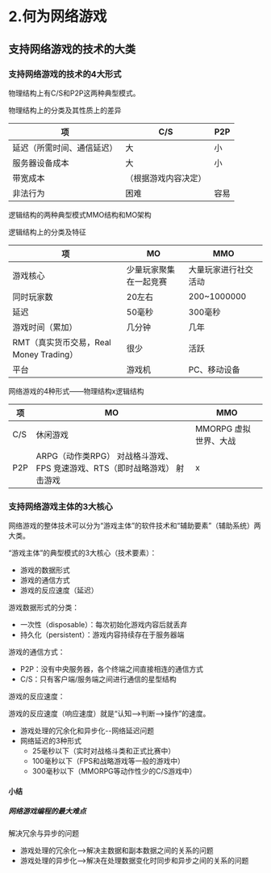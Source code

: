 # 2.何为网络游戏

## 支持网络游戏的技术的大类

### 支持网络游戏的技术的4大形式

物理结构上有C/S和P2P这两种典型模式。

物理结构上的分类及其性质上的差异

项 | C/S | P2P
---|---|---
延迟（所需时间、通信延迟）| 大 | 小
服务器设备成本 | 大 | 小
带宽成本 | （根据游戏内容决定）
非法行为 | 困难 | 容易

逻辑结构的两种典型模式MMO结构和MO架构

逻辑结构上的分类及特征

项 | MO | MMO
---|---|---
游戏核心 | 少量玩家聚集在一起竞赛 | 大量玩家进行社交活动
同时玩家数 | 20左右 | 200~1000000
延迟 | 50毫秒 | 300毫秒
游戏时间（累加） | 几分钟 | 几年
RMT（真实货币交易，Real Money Trading）| 很少 | 活跃
平台 | 游戏机 | PC、移动设备

网络游戏的4种形式——物理结构x逻辑结构

项 | MO | MMO
--- | --- | ---
C/S | 休闲游戏 | MMORPG 虚拟世界、大战
P2P | ARPG（动作类RPG） 对战格斗游戏、FPS 竞速游戏、RTS（即时战略游戏） 射击游戏 | x

### 支持网络游戏主体的3大核心

网络游戏的整体技术可以分为“游戏主体”的软件技术和“辅助要素”（辅助系统）两大类。

“游戏主体”的典型模式的3大核心（技术要素）：

- 游戏的数据形式
- 游戏的通信方式
- 游戏的反应速度（延迟）

游戏数据形式的分类：

- 一次性（disposable）：每次初始化游戏内容后就丢弃
- 持久化（persistent）：游戏内容持续存在于服务器端

游戏的通信方式：

- P2P：没有中央服务器，各个终端之间直接相连的通信方式
- C/S：只有客户端/服务端之间进行通信的星型结构

游戏的反应速度：

游戏的反应速度（响应速度）就是“认知——>判断——>操作”的速度。

- 游戏处理的冗余化和异步化--网络延迟问题
- 网络延迟的3种形式
  - 25毫秒以下（实时对战格斗类和正式比赛中）
  - 100毫秒以下（FPS和战略游戏等一般的游戏中）
  - 300毫秒以下（MMORPG等动作性少的C/S游戏中）

#### 小结

##### 网络游戏编程的最大难点

解决冗余与异步的问题

- 游戏处理的冗余化——>解决主数据和副本数据之间的关系的问题
- 游戏处理的异步化——>解决在处理数据变化时同步和异步之间的关系的问题

